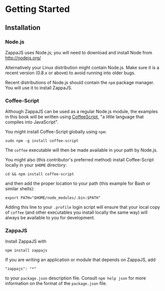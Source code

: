 Getting Started
===============

Installation
------------

### Node.js

ZappaJS uses Node.js; you will need to download and install Node from http://nodejs.org/

Alternatively your Linux distribution might contain Node.js. Make sure it is a recent version (0.8.x or above) to avoid running into older bugs.

Recent distributions of Node.js should contain the `npm` package manager. You will use it to install ZappaJS.

### Coffee-Script

Although ZappaJS can be used as a regular Node.js module, the examples in this book will be written using [CoffeeScript](http://jashkenas.github.com/coffee-script/), "a little language that compiles into JavaScript".

You might install Coffee-Script globally using `npm`:

    sudo npm -g install coffee-script

The `coffee` executable will then be made available in your path by Node.js.

You might also (this contributor's preferred method) install Coffee-Script locally in your `$HOME` directory:

    cd && npm install coffee-script

and then add the proper location to your path (this example for Bash or similar shells):

    export PATH="$HOME/node_modules/.bin:$PATH"

Adding this line to your `.profile` login script will ensure that your local copy of `coffee` (and other executables you install locally the same way) will always be available to you for development.

### ZappaJS

Install ZappaJS with

    npm install zappajs

If you are writing an application or module that depends on ZappaJS, add

    "zappajs": "*"

to your `package.json` description file. Consult `npm help json` for more information on the format of the `package.json` file.
